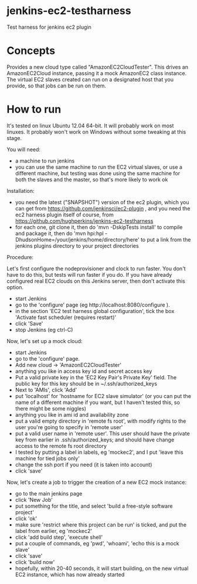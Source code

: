 jenkins-ec2-testharness
=======================

Test harness for jenkins ec2 plugin

Concepts
========

Provides a new cloud type called "AmazonEC2CloudTester".  This drives an AmazonEC2Cloud instance, passing it a mock AmazonEC2 class instance.  The virtual EC2 slaves created can run on a designated host that you provide, so that jobs can be run on them.

How to run
==========

It's tested on linux Ubuntu 12.04 64-bit. It will probably work on most linuxes.  It probably won't work on Windows without some tweaking at this stage.

You will need:

- a machine to run jenkins
- you can use the same machine to run the EC2 virtual slaves, or use a different machine, but testing was done using the same machine for both the slaves and the master, so that's more likely to work ok

Installation:

- you need the latest ("SNAPSHOT") version of the ec2 plugin, which you can get from https://github.com/jenkinsci/ec2-plugin , and you need the ec2 harness plugin itself of course,
from https://github.com/hughperkins/jenkins-ec2-testharness
- for each one, git clone it, then do 'mvn -DskipTests install' to compile and package it,
then do 'mvn hpi:hpl -DhudsonHome=/your/jenkins/home/directory/here' to put a link from 
the jenkins plugins directory to your project directories

Procedure:

Let's first configure the nodeprovisioner and clock to run faster.  You don't have to do this, but tests will run faster if you do.  If you have already configured real EC2 clouds on this Jenkins server, then don't activate this option.
- start Jenkins
- go to the 'configure' page (eg http://localhost:8080/configure ).
- in the section 'EC2 test harness global configuration', tick the box 'Activate fast scheduler (requires restart)'
- click 'Save'
- stop Jenkins (eg ctrl-C)

Now, let's set up a mock cloud:
- start Jenkins
- go to the 'configure' page.
- Add new cloud -> 'AmazonEC2CloudTester'
- anything you like in access key id and secret access key
- Put a valid private key in the 'EC2 Key Pair's Private Key' field.  The public key for this key should be in ~/.ssh/authorized_keys
- Next to 'AMIs', click 'Add'
- put 'localhost' for 'hostname for EC2 slave simulator' (or you can put the name of a different machine if you want, but I haven't tested this, so there might be some niggles)
- anything you like in ami id and availability zone
- put a valid empty directory in 'remote fs root', with modify rights to the user you're going to specify in 'remote user'
- put a valid user name in 'remote user'.  This user should have the private key from earlier in .ssh/authorized_keys; and should have change access to the remote fs root directory
- I tested by putting a label in labels, eg 'mockec2', and I put 'leave this machine for tied jobs only'
- change the ssh port if you need (it is taken into account)
- click 'save'

Now, let's create a job to trigger the creation of a new EC2 mock instance:
- go to the main jenkins page
- click 'New Job'
- put something for the title, and select 'build a free-style software project'
- click 'ok'
- make sure 'restrict where this project can be run' is ticked, and put the label from earlier, eg 'mockec2'
- click 'add build step', 'execute shell'
- put a couple of commands, eg 'pwd', 'whoami', 'echo this is a mock slave'
- click 'save'
- click 'build now'
- hopefully, within 20-40 seconds, it will start building, on the new virtual EC2 instance, which has now already started

